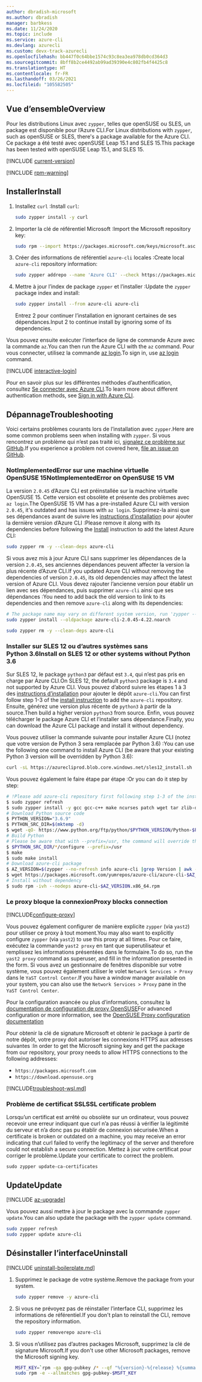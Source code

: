```yaml
---
author: dbradish-microsoft
ms.author: dbradish
manager: barbkess
ms.date: 11/24/2020
ms.topic: include
ms.service: azure-cli
ms.devlang: azurecli
ms.custom: devx-track-azurecli
ms.openlocfilehash: bb447f0c64bbe1574c93c8ea3ea978db0cd364d3
ms.sourcegitcommit: 8bff8b2ce4492ab99ad39390e4c802fb4f4425c8
ms.translationtype: HT
ms.contentlocale: fr-FR
ms.lasthandoff: 03/26/2021
ms.locfileid: "105582505"
---
```

## <a name="overview"></a><span data-ttu-id="7ac1a-101">Vue d’ensemble</span><span class="sxs-lookup"><span data-stu-id="7ac1a-101">Overview</span></span>

<span data-ttu-id="7ac1a-102">Pour les distributions Linux avec `zypper`, telles que openSUSE ou SLES, un package est disponible pour l’Azure CLI.</span><span class="sxs-lookup"><span data-stu-id="7ac1a-102">For Linux distributions with `zypper`, such as openSUSE or SLES, there's a package available for the Azure CLI.</span></span> <span data-ttu-id="7ac1a-103">Ce package a été testé avec openSUSE Leap 15.1 and SLES 15.</span><span class="sxs-lookup"><span data-stu-id="7ac1a-103">This package has been tested with openSUSE Leap 15.1, and SLES 15.</span></span>

[!INCLUDE [current-version](current-version.md)]

[!INCLUDE [rpm-warning](rpm-warning.md)]

## <a name="install"></a><span data-ttu-id="7ac1a-104">Installer</span><span class="sxs-lookup"><span data-stu-id="7ac1a-104">Install</span></span>

1. <span data-ttu-id="7ac1a-105">Installez `curl` :</span><span class="sxs-lookup"><span data-stu-id="7ac1a-105">Install `curl`:</span></span>

   ```bash
   sudo zypper install -y curl
   ```

2. <span data-ttu-id="7ac1a-106">Importer la clé de référentiel Microsoft :</span><span class="sxs-lookup"><span data-stu-id="7ac1a-106">Import the Microsoft repository key:</span></span>

   ```bash
   sudo rpm --import https://packages.microsoft.com/keys/microsoft.asc
   ```

3. <span data-ttu-id="7ac1a-107">Créer des informations de référentiel `azure-cli` locales :</span><span class="sxs-lookup"><span data-stu-id="7ac1a-107">Create local `azure-cli` repository information:</span></span>

   ```bash
   sudo zypper addrepo --name 'Azure CLI' --check https://packages.microsoft.com/yumrepos/azure-cli azure-cli
   ```

4. <span data-ttu-id="7ac1a-108">Mettre à jour l’index de package `zypper` et l’installer :</span><span class="sxs-lookup"><span data-stu-id="7ac1a-108">Update the `zypper` package index and install:</span></span>

   ```bash
   sudo zypper install --from azure-cli azure-cli
   ```

   <span data-ttu-id="7ac1a-109">Entrez 2 pour continuer l’installation en ignorant certaines de ses dépendances.</span><span class="sxs-lookup"><span data-stu-id="7ac1a-109">Input 2 to continue install by ignoring some of its dependencies.</span></span>

<span data-ttu-id="7ac1a-110">Vous pouvez ensuite exécuter l’interface de ligne de commande Azure avec la commande `az`.</span><span class="sxs-lookup"><span data-stu-id="7ac1a-110">You can then run the Azure CLI with the `az` command.</span></span> <span data-ttu-id="7ac1a-111">Pour vous connecter, utilisez la commande [az login](/cli/azure/reference-index#az_login).</span><span class="sxs-lookup"><span data-stu-id="7ac1a-111">To sign in, use [az login](/cli/azure/reference-index#az_login) command.</span></span>

[!INCLUDE [interactive-login](interactive-login.md)]

<span data-ttu-id="7ac1a-112">Pour en savoir plus sur les différentes méthodes d’authentification, consultez [Se connecter avec Azure CLI](../authenticate-azure-cli.md).</span><span class="sxs-lookup"><span data-stu-id="7ac1a-112">To learn more about different authentication methods, see [Sign in with Azure CLI](../authenticate-azure-cli.md).</span></span>

## <a name="troubleshooting"></a><span data-ttu-id="7ac1a-113">Dépannage</span><span class="sxs-lookup"><span data-stu-id="7ac1a-113">Troubleshooting</span></span>

<span data-ttu-id="7ac1a-114">Voici certains problèmes courants lors de l’installation avec `zypper`.</span><span class="sxs-lookup"><span data-stu-id="7ac1a-114">Here are some common problems seen when installing with `zypper`.</span></span> <span data-ttu-id="7ac1a-115">Si vous rencontrez un problème qui n’est pas traité ici, [signalez ce problème sur GitHub](https://github.com/Azure/azure-cli/issues).</span><span class="sxs-lookup"><span data-stu-id="7ac1a-115">If you experience a problem not covered here, [file an issue on GitHub](https://github.com/Azure/azure-cli/issues).</span></span>

### <a name="notimplementederror-on-opensuse-15-vm"></a><span data-ttu-id="7ac1a-116">NotImplementedError sur une machine virtuelle OpenSUSE 15</span><span class="sxs-lookup"><span data-stu-id="7ac1a-116">NotImplementedError on OpenSUSE 15 VM</span></span>
<span data-ttu-id="7ac1a-117">La version `2.0.45` d’Azure CLI est préinstallée sur la machine virtuelle OpenSUSE 15. Cette version est obsolète et présente des problèmes avec `az login`.</span><span class="sxs-lookup"><span data-stu-id="7ac1a-117">The OpenSUSE 15 VM has a pre-installed Azure CLI with version `2.0.45`, it's outdated and has issues with `az login`.</span></span> <span data-ttu-id="7ac1a-118">Supprimez-la ainsi que ses dépendances avant de suivre les [instructions d’installation](#install) pour ajouter la dernière version d’Azure CLI :</span><span class="sxs-lookup"><span data-stu-id="7ac1a-118">Please remove it along with its dependencies before following the [Install](#install) instruction to add the latest Azure CLI:</span></span>

```bash
sudo zypper rm -y --clean-deps azure-cli
```

<span data-ttu-id="7ac1a-119">Si vous avez mis à jour Azure CLI sans supprimer les dépendances de la version `2.0.45`, ses anciennes dépendances peuvent affecter la version la plus récente d’Azure CLI.</span><span class="sxs-lookup"><span data-stu-id="7ac1a-119">If you updated Azure CLI without removing the dependencies of version `2.0.45`, its old dependencies may affect the latest version of Azure CLI.</span></span> <span data-ttu-id="7ac1a-120">Vous devez rajouter l’ancienne version pour établir un lien avec ses dépendances, puis supprimer `azure-cli` ainsi que ses dépendances :</span><span class="sxs-lookup"><span data-stu-id="7ac1a-120">You need to add back the old version to link to its dependencies and then remove `azure-cli` along with its dependencies:</span></span>

```bash
# The package name may vary on different system version, run 'zypper --no-refresh info azure-cli' to check the source package format
sudo zypper install --oldpackage azure-cli-2.0.45-4.22.noarch

sudo zypper rm -y --clean-deps azure-cli
```

### <a name="install-on-sles-12-or-other-systems-without-python-36"></a><span data-ttu-id="7ac1a-121">Installer sur SLES 12 ou d’autres systèmes sans Python 3.6</span><span class="sxs-lookup"><span data-stu-id="7ac1a-121">Install on SLES 12 or other systems without Python 3.6</span></span>

<span data-ttu-id="7ac1a-122">Sur SLES 12, le package `python3` par défaut est `3.4`, qui n’est pas pris en charge par Azure CLI.</span><span class="sxs-lookup"><span data-stu-id="7ac1a-122">On SLES 12, the default `python3` package is `3.4` and not supported by Azure CLI.</span></span> <span data-ttu-id="7ac1a-123">Vous pouvez d’abord suivre les étapes 1 à 3 des [instructions d’installation](#install) pour ajouter le dépôt `azure-cli`.</span><span class="sxs-lookup"><span data-stu-id="7ac1a-123">You can first follow step 1-3 of the [install instruction](#install) to add the `azure-cli` repository.</span></span> <span data-ttu-id="7ac1a-124">Ensuite, générez une version plus récente de `python3` à partir de la source.</span><span class="sxs-lookup"><span data-stu-id="7ac1a-124">Then build a higher version `python3` from source.</span></span> <span data-ttu-id="7ac1a-125">Enfin, vous pouvez télécharger le package Azure CLI et l’installer sans dépendance.</span><span class="sxs-lookup"><span data-stu-id="7ac1a-125">Finally, you can download the Azure CLI package and install it without dependency.</span></span>

<span data-ttu-id="7ac1a-126">Vous pouvez utiliser la commande suivante pour installer Azure CLI (notez que votre version de Python 3 sera remplacée par Python 3.6) :</span><span class="sxs-lookup"><span data-stu-id="7ac1a-126">You can use the following one command to install Azure CLI (be aware that your existing Python 3 version will be overridden by Python 3.6):</span></span>

```bash
curl -sL https://azurecliprod.blob.core.windows.net/sles12_install.sh | sudo bash
```

<span data-ttu-id="7ac1a-127">Vous pouvez également le faire étape par étape :</span><span class="sxs-lookup"><span data-stu-id="7ac1a-127">Or you can do it step by step:</span></span>

```bash
# !Please add azure-cli repository first following step 1-3 of the install instruction before running below commands
$ sudo zypper refresh
$ sudo zypper install -y gcc gcc-c++ make ncurses patch wget tar zlib-devel zlib openssl-devel
# Download Python source code
$ PYTHON_VERSION="3.6.9"
$ PYTHON_SRC_DIR=$(mktemp -d)
$ wget -qO- https://www.python.org/ftp/python/$PYTHON_VERSION/Python-$PYTHON_VERSION.tgz | tar -xz -C "$PYTHON_SRC_DIR"
# Build Python
# Please be aware that with --prefix=/usr, the command will override the existing Python 3 version
$ $PYTHON_SRC_DIR/*/configure --prefix=/usr
$ make
$ sudo make install
# Download azure-cli package 
$ AZ_VERSION=$(zypper --no-refresh info azure-cli |grep Version | awk -F': ' '{print $2}' | awk '{$1=$1;print}')
$ wget https://packages.microsoft.com/yumrepos/azure-cli/azure-cli-$AZ_VERSION.x86_64.rpm
# Install without dependency
$ sudo rpm -ivh --nodeps azure-cli-$AZ_VERSION.x86_64.rpm
```

### <a name="proxy-blocks-connection"></a><span data-ttu-id="7ac1a-128">Le proxy bloque la connexion</span><span class="sxs-lookup"><span data-stu-id="7ac1a-128">Proxy blocks connection</span></span>

[!INCLUDE[configure-proxy](configure-proxy.md)]

<span data-ttu-id="7ac1a-129">Vous pouvez également configurer de manière explicite `zypper` (via `yast2`) pour utiliser ce proxy à tout moment.</span><span class="sxs-lookup"><span data-stu-id="7ac1a-129">You may also want to explicitly configure `zypper` (via `yast2`) to use this proxy at all times.</span></span> <span data-ttu-id="7ac1a-130">Pour ce faire, exécutez la commande `yast2 proxy` en tant que superutilisateur et remplissez les informations présentées dans le formulaire.</span><span class="sxs-lookup"><span data-stu-id="7ac1a-130">To do so, run the `yast2 proxy` command as superuser, and fill in the information presented in the form.</span></span> <span data-ttu-id="7ac1a-131">Si vous avez un gestionnaire de fenêtres disponible sur votre système, vous pouvez également utiliser le volet `Network Services > Proxy` dans le `YaST Control Center`.</span><span class="sxs-lookup"><span data-stu-id="7ac1a-131">If you have a window manager available on your system, you can also use the `Network Services > Proxy` pane in the `YaST Control Center`.</span></span>

<span data-ttu-id="7ac1a-132">Pour la configuration avancée ou plus d’informations, consultez la [documentation de configuration de proxy OpenSUSE](https://www.suse.com/documentation/slms1/book_slms/data/sec_wy_config_updates_proxy.html)</span><span class="sxs-lookup"><span data-stu-id="7ac1a-132">For advanced configuration or more information, see the [OpenSUSE Proxy configuration documentation](https://www.suse.com/documentation/slms1/book_slms/data/sec_wy_config_updates_proxy.html)</span></span>

<span data-ttu-id="7ac1a-133">Pour obtenir la clé de signature Microsoft et obtenir le package à partir de notre dépôt, votre proxy doit autoriser les connexions HTTPS aux adresses suivantes :</span><span class="sxs-lookup"><span data-stu-id="7ac1a-133">In order to get the Microsoft signing key and get the package from our repository, your proxy needs to allow HTTPS connections to the following addresses:</span></span>

* `https://packages.microsoft.com`
* `https://download.opensuse.org`

[!INCLUDE[troubleshoot-wsl.md](troubleshoot-wsl.md)]

### <a name="ssl-certificate-problem"></a><span data-ttu-id="7ac1a-134">Problème de certificat SSL</span><span class="sxs-lookup"><span data-stu-id="7ac1a-134">SSL certificate problem</span></span>

<span data-ttu-id="7ac1a-135">Lorsqu’un certificat est arrêté ou obsolète sur un ordinateur, vous pouvez recevoir une erreur indiquant que curl n’a pas réussi à vérifier la légitimité du serveur et n’a donc pas pu établir de connexion sécurisée.</span><span class="sxs-lookup"><span data-stu-id="7ac1a-135">When a certificate is broken or outdated on a machine, you may receive an error indicating that curl failed to verify the legitimacy of the server and therefore could not establish a secure connection.</span></span>  <span data-ttu-id="7ac1a-136">Mettez à jour votre certificat pour corriger le problème.</span><span class="sxs-lookup"><span data-stu-id="7ac1a-136">Update your certificate to correct the problem.</span></span>  

```bach
sudo zypper update-ca-certificates
```

## <a name="update"></a><span data-ttu-id="7ac1a-137">Update</span><span class="sxs-lookup"><span data-stu-id="7ac1a-137">Update</span></span>

[!INCLUDE [az-upgrade](az-upgrade.md)]

<span data-ttu-id="7ac1a-138">Vous pouvez aussi mettre à jour le package avec la commande `zypper update`.</span><span class="sxs-lookup"><span data-stu-id="7ac1a-138">You can also update the package with the `zypper update` command.</span></span>

```bash
sudo zypper refresh
sudo zypper update azure-cli
```

## <a name="uninstall"></a><span data-ttu-id="7ac1a-139">Désinstaller l’interface</span><span class="sxs-lookup"><span data-stu-id="7ac1a-139">Uninstall</span></span>

[!INCLUDE [uninstall-boilerplate.md](uninstall-boilerplate.md)]

1. <span data-ttu-id="7ac1a-140">Supprimez le package de votre système.</span><span class="sxs-lookup"><span data-stu-id="7ac1a-140">Remove the package from your system.</span></span>

    ```bash
    sudo zypper remove -y azure-cli
    ```

2. <span data-ttu-id="7ac1a-141">Si vous ne prévoyez pas de réinstaller l’interface CLI, supprimez les informations de référentiel.</span><span class="sxs-lookup"><span data-stu-id="7ac1a-141">If you don't plan to reinstall the CLI, remove the repository information.</span></span>

   ```bash
   sudo zypper removerepo azure-cli
   ```

3. <span data-ttu-id="7ac1a-142">Si vous n’utilisez pas d’autres packages Microsoft, supprimez la clé de signature Microsoft.</span><span class="sxs-lookup"><span data-stu-id="7ac1a-142">If you don't use other Microsoft packages, remove the Microsoft signing key.</span></span>

   ```bash
   MSFT_KEY=`rpm -qa gpg-pubkey /* --qf "%{version}-%{release} %{summary}\n" | grep Microsoft | awk '{print $1}'`
   sudo rpm -e --allmatches gpg-pubkey-$MSFT_KEY
   ```
